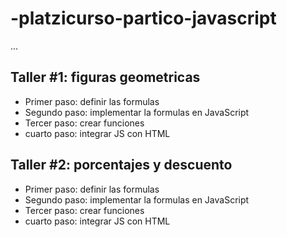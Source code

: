 # -platzicurso-partico-javascript

...

## Taller #1: figuras geometricas

- Primer paso: definir las formulas
- Segundo paso: implementar la formulas en JavaScript
- Tercer paso: crear funciones 
- cuarto paso: integrar JS con HTML

## Taller #2: porcentajes y descuento

- Primer paso: definir las formulas
- Segundo paso: implementar la formulas en JavaScript
- Tercer paso: crear funciones 
- cuarto paso: integrar JS con HTML